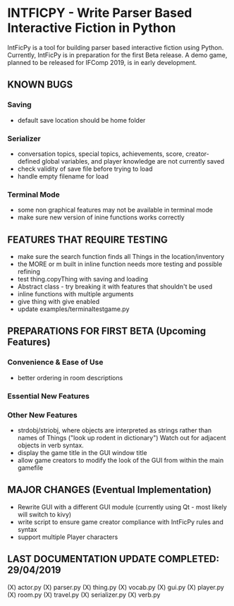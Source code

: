 # INTFICPY - Write Parser Based Interactive Fiction in Python
IntFicPy is a tool for building parser based interactive fiction using Python. Currently, IntFicPy is in preparation for the first Beta release. A demo game, planned to be released for IFComp 2019, is in early development.

## KNOWN BUGS
### Saving
+ default save location should be home folder
### Serializer
+ conversation topics, special topics, achievements, score, creator-defined global variables, and player knowledge are not currently saved
+ check validity of save file before trying to load
+ handle empty filename for load
### Terminal Mode
+ some non graphical features may not be available in terminal mode
+ make sure new version of inine functions works correctly

## FEATURES THAT REQUIRE TESTING
+ make sure the search function finds all Things in the location/inventory
+ the MORE or m built in inline function needs more testing and possible refining
+ test thing.copyThing with saving and loading
+ Abstract class - try breaking it with features that shouldn't be used
+ inline functions with multiple arguments
+ give thing with give enabled
+ update examples/terminaltestgame.py

##  PREPARATIONS FOR FIRST BETA (Upcoming Features)
### Convenience & Ease of Use
+ better ordering in room descriptions
### Essential New Features
### Other New Features
+ strdobj/striobj, where objects are interpreted as strings rather than names of Things ("look up rodent in dictionary") Watch out for adjacent objects in verb syntax.
+ display the game title in the GUI window title
+ allow game creators to modify the look of the GUI from within the main gamefile

## MAJOR CHANGES (Eventual Implementation)
+ Rewrite GUI with a different GUI module (currently using Qt - most likely will switch to kivy)
+ write script to ensure game creator compliance with IntFicPy rules and syntax
+ support multiple Player characters

## LAST DOCUMENTATION UPDATE COMPLETED: 29/04/2019
(X) actor.py
(X) parser.py
(X) thing.py
(X) vocab.py
(X) gui.py
(X) player.py
(X) room.py
(X) travel.py
(X) serializer.py
(X) verb.py
